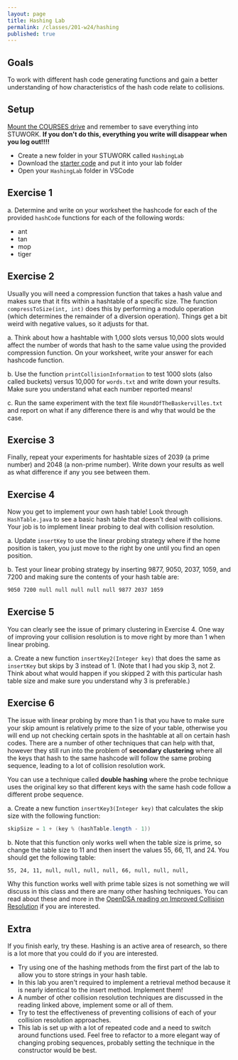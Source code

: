 ```yaml
---
layout: page
title: Hashing Lab
permalink: /classes/201-w24/hashing
published: true
---
```


## Goals
To work with different hash code generating functions and gain a better understanding of how characteristics of the hash code relate to collisions.

## Setup
[Mount the COURSES drive](getting-started) and remember to save everything into STUWORK. **If you don't do this, everything you write will disappear when you log out!!!!**
* Create a new folder in your STUWORK called `HashingLab`
* Download the [starter code](/classes/201-w24/Hashing-Lab.zip) and put it into your lab folder
* Open your `HashingLab` folder in VSCode

## Exercise 1
a. Determine and write on your worksheet the hashcode for each of the provided `hashCode` functions for each of the following words:

* ant
* tan
* mop
* tiger

## Exercise 2
Usually you will need a compression function that takes a hash value and makes sure that it fits within a hashtable of a specific size. The function `compressToSize(int, int)` does this by performing a modulo operation (which determines the remainder of a diversion operation). Things get a bit weird with negative values, so it adjusts for that.

a. Think about how a hashtable with 1,000 slots versus 10,000 slots would affect the number of words that hash to the same value using the provided compression function. On your worksheet, write your answer for each hashcode function.

b. Use the function `printCollisionInformation` to test 1000 slots (also called buckets) versus 10,000 for `words.txt` and write down your results. Make sure you understand what each number reported means!

c. Run the same experiment with the text file `HoundOfTheBaskervilles.txt` and report on what if any difference there is and why that would be the case. 

## Exercise 3
Finally, repeat your experiments for hashtable sizes of 2039 (a prime number) and 2048 (a non-prime number). Write down your results as well as what difference if any you see between them. 

## Exercise 4
Now you get to implement your own hash table! Look through `HashTable.java` to see a basic hash table that doesn't deal with collisions. Your job is to implement linear probing to deal with collision resolution.

a. Update `insertKey` to use the linear probing strategy where if the home position is taken, you just move to the right by one until you find an open position.

b. Test your linear probing strategy by inserting 9877, 9050, 2037, 1059, and 7200 and making sure the contents of your hash table are:

```bash
9050 7200 null null null null null 9877 2037 1059
```

## Exercise 5
You can clearly see the issue of primary clustering in Exercise 4. One way of improving your collision resolution is to move right by more than 1 when linear probing.

a. Create a new function `insertKey2(Integer key)` that does the same as `insertKey` but skips by 3 instead of 1. (Note that I had you skip 3, not 2. Think about what would happen if you skipped 2 with this particular hash table size and make sure you understand why 3 is preferable.)

## Exercise 6
The issue with linear probing by more than 1 is that you have to make sure your skip amount is relatively prime to the size of your table, otherwise you will end up not checking certain spots in the hashtable at all on certain hash codes. There are a number of other techniques that can help with that, however they still run into the problem of **secondary clustering** where all the keys that hash to the same hashcode will follow the same probing sequence, leading to a lot of collision resolution work. 

You can use a technique called **double hashing** where the probe technique uses the original key so that different keys with the same hash code follow a different probe sequence.

a. Create a new function `insertKey3(Integer key)` that calculates the skip size with the following function:
```java
skipSize = 1 + (key % (hashTable.length - 1))
```

b. Note that this function only works well when the table size is prime, so change the table size to 11 and then insert the values 55, 66, 11, and 24. You should get the following table:

```bash
55, 24, 11, null, null, null, null, 66, null, null, null, 
```

Why this function works well with prime table sizes is not something we will discuss in this class and there are many other hashing techniques. You can read about these and more in the [OpenDSA reading on Improved Collision Resolution](https://opendsa-server.cs.vt.edu/OpenDSA/Books/CS3/html/HashCImproved.html) if you are interested.

## Extra
If you finish early, try these. 
Hashing is an active area of research, so there is a lot more that you could do if you are interested.

* Try using one of the hashing methods from the first part of the lab to allow you to store strings in your hash table.
* In this lab you aren't required to implement a retrieval method because it is nearly identical to the insert method. Implement them!
* A number of other collision resolution techniques are discussed in the reading linked above, implement some or all of them.
* Try to test the effectiveness of preventing collisions of each of your collision resolution approaches.
* This lab is set up with a lot of repeated code and a need to switch around functions used. Feel free to refactor to a more elegant way of changing probing sequences, probably setting the technique in the constructor would be best.